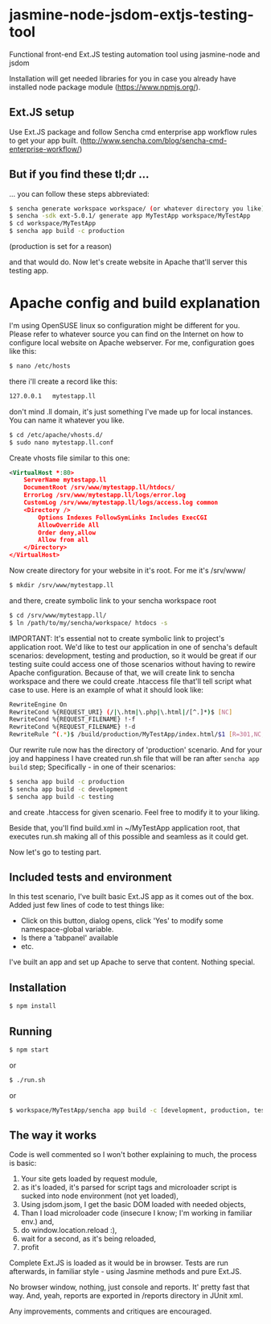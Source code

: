 # jasmine-node-jsdom-extjs-testing-tool
Functional front-end Ext.JS testing automation tool using jasmine-node and jsdom

Installation will get needed libraries for you in case you already have installed node package module (https://www.npmjs.org/).

## Ext.JS setup
Use Ext.JS package and follow Sencha cmd enterprise app workflow rules to get your app built.
(http://www.sencha.com/blog/sencha-cmd-enterprise-workflow/) 

## But if you find these tl;dr ...
... you can follow these steps abbreviated:
```sh
$ sencha generate workspace workspace/ (or whatever directory you like)
$ sencha -sdk ext-5.0.1/ generate app MyTestApp workspace/MyTestApp
$ cd workspace/MyTestApp
$ sencha app build -c production
```
(production is set for a reason)

and that would do. Now let's create website in Apache that'll server this testing app.

# Apache config and build explanation
I'm using OpenSUSE linux so configuration might be different for you. Please refer to whatever source you can find on the Internet on how to configure local website on Apache webserver. For me, configuration goes like this:
```sh
$ nano /etc/hosts
```
there i'll create a record like this:
```sh
127.0.0.1 	mytestapp.ll
```
don't mind .ll domain, it's just something I've made up for local instances. You can name it whatever you like. 
```sh
$ cd /etc/apache/vhosts.d/
$ sudo nano mytestapp.ll.conf
```

Create vhosts file similar to this one:
```xml
<VirtualHost *:80>
	ServerName mytestapp.ll
	DocumentRoot /srv/www/mytestapp.ll/htdocs/
	ErrorLog /srv/www/mytestapp.ll/logs/error.log
	CustomLog /srv/www/mytestapp.ll/logs/access.log common
	<Directory />
		Options Indexes FollowSymLinks Includes ExecCGI
		AllowOverride All
		Order deny,allow
		Allow from all
	</Directory>
</VirtualHost>
```
Now create directory for your website in it's root. For me it's /srv/www/
```sh
$ mkdir /srv/www/mytestapp.ll
```
and there, create symbolic link to your sencha workspace root
```sh
$ cd /srv/www/mytestapp.ll/
$ ln /path/to/my/sencha/workspace/ htdocs -s
```

IMPORTANT: It's essential not to create symbolic link to project's application root. We'd like to test our application in one of sencha's default scenarios: development, testing and production, so it would be great if our testing suite could access one of those scenarios without having to rewire Apache configuration. Because of that, we will create link to sencha workspace and there we could create .htaccess file that'll tell script what case to use. Here is an example of what it should look like:
```sh
RewriteEngine On
RewriteCond %{REQUEST_URI} (/|\.htm|\.php|\.html|/[^.]*)$ [NC]
RewriteCond %{REQUEST_FILENAME} !-f
RewriteCond %{REQUEST_FILENAME} !-d
RewriteRule ^(.*)$ /build/production/MyTestApp/index.html/$1 [R=301,NC,L]
```

Our rewrite rule now has the directory of 'production' scenario. 
And for your joy and happiness I have created run.sh file that will be ran after `sencha app build` step; Specifically - in one of their scenarios: 
```sh
$ sencha app build -c production 
$ sencha app build -c development 
$ sencha app build -c testing
```
and create .htaccess for given scenario. Feel free to modify it to your liking.

Beside that, you'll find build.xml in ~/MyTestApp application root, that executes run.sh making all of this possible and seamless as it could get.

Now let's go to testing part.

## Included tests and environment
In this test scenario, I've built basic Ext.JS app as it comes out of the box. Added just few lines of code to test things like: 
- Click on this button, dialog opens, click 'Yes' to modify some namespace-global variable.
- Is there a 'tabpanel' available 
- etc.

I've built an app and set up Apache to serve that content. Nothing special.

## Installation
```sh
$ npm install
```
## Running
```sh
$ npm start
```
or
```sh
$ ./run.sh
```
or
```sh
$ workspace/MyTestApp/sencha app build -c [development, production, testing]
```

## The way it works
Code is well commented so I won't bother explaining to much, the process is basic:

1. Your site gets loaded by request module, 
2. as it's loaded, it's parsed for script tags and microloader script is sucked into node environment (not yet loaded),
3. Using jsdom.jsom, I get the basic DOM loaded with needed objects,
4. Than I load microloader code (insecure I know; I'm working in familiar env.) and,
5. do window.location.reload :),
6. wait for a second, as it's being reloaded,
7. profit

Complete Ext.JS is loaded as it would be in browser. Tests are run afterwards, in familiar style - using Jasmine methods and pure Ext.JS. 

No browser window, nothing, just console and reports. It' pretty fast that way. And, yeah, reports are exported in /reports directory in JUnit xml. 

Any improvements, comments and critiques are encouraged.